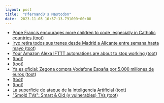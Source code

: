 ```yaml
---
layout: post
title:  "@fernand0's Mastodon"
date:  2023-11-03 10:37:13.791000+00:00
---
```

*  [Pope Francis encourages more children to code, especially in Catholic countries ](https://www.bbc.com/news/technology-6720980) ([toot](https://mastodon.social/@fernand0/111346177395201118))
*  [Iryo retira todos sus trenes desde Madrid a Alicante entre semana hasta mayo  ](https://www.lainformacion.com/empresas/iryo-deja-prestar-servicio-entre-madrid-alicante-entre-semana-hasta-mayo/2893900/) ([toot](https://mastodon.social/@fernand0/111345951963905478))
*  [Your Amazon Alexa IFTTT automations are about to stop working ](https://www.theverge.com/2023/10/25/23931463/ifttt-amazon-alexa-applets-ending-support-integration-automatio) ([toot](https://mastodon.social/@fernand0/111345707025607663))
*  [ ](https://mastodon.social/users/fernand0/statuses/111342731465058039/activity) ([toot](https://mastodon.social/users/fernand0/statuses/111342731465058039/activity))
*  [ ](https://jvm.social/@jorge) ([toot](https://mastodon.social/@fernand0/111342729360254735))
*  [Ya es oficial: Zegona compra Vodafone España por 5.000 millones de euros ](https://www.xataka.com/empresas-y-economia/oficial-zegona-compra-vodafone-espana-5-000-millones-euro) ([toot](https://mastodon.social/@fernand0/111342634019877753))
*  [ ](https://jvm.social/@jorge) ([toot](https://mastodon.social/@fernand0/111342541272704620))
*  [ ](https://mastodon.social/@tuneintodetuned) ([toot](https://mastodon.social/@fernand0/111342536337489701))
*  [La superficie de ataque de la Inteligencia Artificial ](https://fernand0.github.io//superficie-ataque-ia) ([toot](https://mastodon.social/@fernand0/111342370135865563))
*  ["Smold TVs": Smart & Old (y vulnerables) TVs ](https://www.elladodelmal.com/2023/10/smold-tvs-smart-old-y-vulnerables-tvs.htm) ([toot](https://mastodon.social/@fernand0/111342352554738816))
